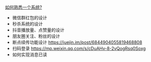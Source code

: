 

[如何熟悉一个系统?](https://mp.weixin.qq.com/s/xa45IAXtpglUAWYxx5_6fg)



- 微信群红包的设计
- 秒杀系统的设计
- 抖音播放量、点赞量的设计
- 朋友圈关注、粉丝的设计
- 断点续传功能设计 https://juejin.im/post/6844904055819468808
- 扫码登录  https://mp.weixin.qq.com/s/cDuAHv-8-2vQogRsq0Soxg
- 如何实现消息已读